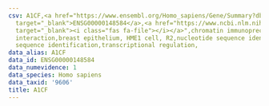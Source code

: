 ```yaml
---
csv: A1CF,<a href="https://www.ensembl.org/Homo_sapiens/Gene/Summary?db=core;g=ENSG00000148584"
  target="_blank">ENSG00000148584</a>,<a href="https://www.ncbi.nlm.nih.gov/pubmed/22863008"
  target="_blank"><i class="fas fa-file"></i></a>",chromatin immunoprecipitation assay,direct
  interaction,breast epithelium, HME1 cell, R2,nucleotide sequence identification,nucleotide
  sequence identification,transcriptional regulation,
data_alias: A1CF
data_id: ENSG00000148584
data_numevidence: 1
data_species: Homo sapiens
data_taxid: '9606'
title: A1CF
---
```

